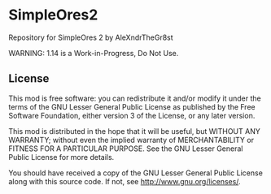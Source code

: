 SimpleOres2
==========

Repository for SimpleOres 2 by AleXndrTheGr8st

WARNING: 1.14 is a Work-in-Progress, Do Not Use.

License
-------

This mod is free software: you can redistribute it and/or modify it under the
terms of the GNU Lesser General Public License as published by the Free
Software Foundation, either version 3 of the License, or any later version.

This mod is distributed in the hope that it will be useful, but WITHOUT ANY
WARRANTY; without even the implied warranty of MERCHANTABILITY or FITNESS FOR A
PARTICULAR PURPOSE.  See the GNU Lesser General Public License for more
details.

You should have received a copy of the GNU Lesser General Public License along
with this source code.  If not, see <http://www.gnu.org/licenses/>.
